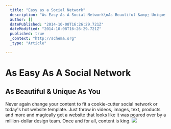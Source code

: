 ```yaml
---
  title: "Easy as a Social Network"
  description: "As Easy As A Social Network\nAs Beautiful &amp; Unique As You\nNever again change your content to fit a cookie-cutter social network or today&#39;s hot website te"
  author: []
  datePublished: "2014-10-08T16:26:29.721Z"
  dateModified: "2014-10-08T16:26:29.721Z"
  published: true
  _context: "http://schema.org"
  _type: "Article"

---
```

# As Easy As A Social Network

## As Beautiful & Unique As You

Never again change your content to fit a cookie-cutter social network or today's hot website template. Just throw in videos, images, text, products and more and magically get a website that looks like it was poured over by a million-dollar design team. Once and for all, content is king.
![](https://s3-us-west-2.amazonaws.com/cdn.thegrid.io/posts/EasyAs-image.png)